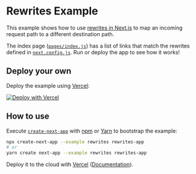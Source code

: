 # Rewrites Example

This example shows how to use [rewrites in Next.js](https://nextjs.org/docs/api-reference/next.config.js/rewrites) to map an incoming request path to a different destination path.

The index page ([`pages/index.js`](pages/index.js)) has a list of links that match the rewrites defined in [`next.config.js`](next.config.js). Run or deploy the app to see how it works!

## Deploy your own

Deploy the example using [Vercel](https://vercel.com):

[![Deploy with Vercel](https://vercel.com/button)](https://vercel.com/new/git/external?repository-url=https://github.com/vercel/next.js/tree/canary/examples/rewrites&project-name=rewrites&repository-name=rewrites)

## How to use

Execute [`create-next-app`](https://github.com/vercel/next.js/tree/canary/packages/create-next-app) with [npm](https://docs.npmjs.com/cli/init) or [Yarn](https://yarnpkg.com/lang/en/docs/cli/create/) to bootstrap the example:

```bash
npx create-next-app --example rewrites rewrites-app
# or
yarn create next-app --example rewrites rewrites-app
```

Deploy it to the cloud with [Vercel](https://vercel.com/new?utm_source=github&utm_medium=readme&utm_campaign=next-example) ([Documentation](https://nextjs.org/docs/deployment)).
